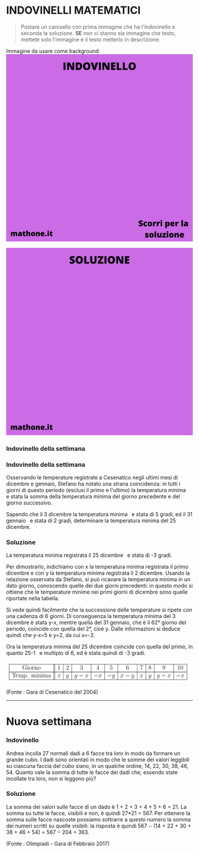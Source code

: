 # INDOVINELLI MATEMATICI

> Postare un carosello con prima immagine che ha l'indovinello e seconda la soluzione.
>**SE** non ci stanno sia immagine che testo, mettete solo l'immagine e il testo metterlo in descrizione.

Immagine da usare come background:
![Template indovinelli](templateIndovinello.png)

![Template soluzione](templateSoluzione.png)

### Indovinello della settimana

### Indovinello della settimana
Osservando le temperature registrate a Cesenatico negli ultimi mesi di dicembre e gennaio, Stefano ha notato una strana coincidenza: in tutti i giorni di questo periodo (esclusi il primo e l'ultimo) la temperatura minima  e stata la somma della temperatura minima del giorno precedente e del giorno successivo.

Sapendo che il 3 dicembre la temperatura minima  e stata di 5 gradi, ed il 31 gennaio  e stata di 2 gradi, determinare la temperatura minima del 25 dicembre.

### Soluzione

La temperatura minima registrata il 25 dicembre  e stata di -3 gradi.

Per dimostrarlo, indichiamo con x la temperatura minima registrata il primo dicembre e con y la temperatura minima registrata il 2 dicembre. Usando la relazione osservata da Stefano, si può ricavare la temperatura minima in un dato giorno, conoscendo quelle dei due giorni precedenti: in
questo modo si ottiene che le temperature minime nei primi giorni di dicembre sono quelle riportate nella tabella. 

Si vede quindi facilmente che la successione delle temperature si ripete con una cadenza di 6 giorni. Di conseguenza la temperatura minima del 3 dicembre è stata y-x, mentre quella del 31 gennaio, che è il 62° giorno del periodo, coincide con quella del 2°, cioè y. Dalle informazioni si
deduce quindi che y-x=5 e y=2, da cui x=-3.

Ora la temperatura minima del 25 dicembre coincide con quella del primo, in quanto 25-1  e multiplo di 6, ed è stata quindi di -3 gradi.


![Soluzione](tabella_sol.png)

(Fonte : Gara di Cesenatico del 2004)

---

# Nuova settimana

### Indovinello

Andrea incolla 27 normali dadi a 6 facce tra loro in modo da formare un grande cubo. I dadi sono orientati in modo che le somme dei valori leggibili su ciascuna faccia del cubo siano, in un qualche ordine, 14, 22, 30, 38, 46, 54. Quanto vale la somma di tutte le facce dei dadi che, essendo state incollate tra loro, non si leggono più?

### Soluzione

 La somma dei valori sulle facce di un dado è 1 + 2 + 3 + 4 + 5 + 6 = 21. La somma su tutte le facce, visibili e non, è quindi 27*21 = 567. Per ottenere la somma sulle facce nascoste possiamo sottrarre a questo numero la somma dei numeri scritti su quelle visibili: la risposta è quindi 567 − (14 + 22 + 30 + 38 + 46 + 54) = 567 − 204 = 363.

(Fonte : Olimpiadi - Gara di Febbraio 2017)